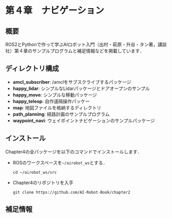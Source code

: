 # 第４章　ナビゲーション
## 概要
ROS2とPythonで作って学ぶAIロボット入門（出村・萩原・升谷・タン著，講談社）第４章のサンプルプログラムと補足情報などを掲載しています．

## ディレクトリ構成
- **amcl_subscriber**: /amclをサブスクライブするパッケージ
- **happy_lidar**: シンプルなLidarパッケージとドアオープンのサンプル
- **happy_move**: シンプルな移動パッケージ
- **happy_teleop**: 自作遠隔操作パッケー
- **map**: 地図ファイルを格納するディレクトリ
- **path_planning**: 経路計画のサンプルプログラム
- **waypoint_navi**: ウェイポイントナビゲーションのサンプルパッケージ

## インストール
Chapter4の全パッケージを以下のコマンドでインストールします．
- ROSのワークスペースを`~/airobot_ws`とする．
  ```
  cd ~/airobot_ws/src
  ```

- Chapter4のリポジトリを入手
  ```
  git clone https://github.com/AI-Robot-Book/chapter2
  ```

## 補足情報
